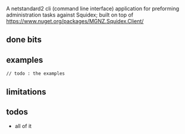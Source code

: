 
A netstandard2 cli (command line interface) application for preforming administration tasks against Squidex; built on top of https://www.nuget.org/packages/MGNZ.Squidex.Client/


## done bits


## examples

``` cshrap
// todo : the examples
```

## limitations


## todos

- all of it
